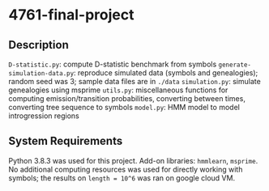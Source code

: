 # 4761-final-project

## Description
`D-statistic.py`: compute D-statistic benchmark from symbols 
`generate-simulation-data.py`: reproduce simulated data (symbols and genealogies); random seed was 3; sample data files are in `./data` 
`simulation.py`: simulate genealogies using msprime 
`utils.py`: miscellaneous functions for computing emission/transition probabilities, converting between times, converting tree sequence to symbols 
`model.py`: HMM model to model introgression regions 

## System Requirements
Python 3.8.3 was used for this project. 
Add-on libraries: `hmmlearn`, `msprime`. 
No additional computing resources was used for directly working with symbols; the results on `length = 10^6` was ran on google cloud VM. 

